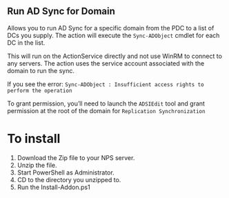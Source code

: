 ## Run AD Sync for Domain

Allows you to run AD Sync for a specific domain from the PDC to a list of DCs you supply.
The action will execute the `Sync-ADObject` cmdlet for each DC in the list.

This will run on the ActionService directly and not use WinRM to connect to any servers.
The action uses the service account associated with the domain to run the sync.

If you see the error:
`Sync-ADObject : Insufficient access rights to perform the operation`

To grant permission, you’ll need to launch the `ADSIEdit` tool and grant 
permission at the root of the domain for `Replication Synchronization`

# To install
1. Download the Zip file to your NPS server.
1. Unzip the file.
1. Start PowerShell as Administrator.
1. CD to the directory you unzipped to.
1. Run the Install-Addon.ps1
